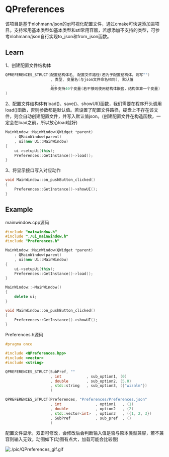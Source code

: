 # QPreferences
该项目是基于nlohmann/json的qt可视化配置文件，通过cmake可快速添加进项目。支持常用基本类型如基本类型和stl常用容器，若想添加不支持的类型，可参考nlohmann/json自行实现to_json和from_json函数。
## Learn
1、创建配置文件结构体
```c++
QPREFERENCES_STRUCT(配置结构体名, 配置文件路径(若为子配置结构体，则写"")
                    , 类型, 变量名(与json文件命名相同), 默认值
                    ...
                    最多支持40个变量(若不够则使用结构体嵌套，结构体算一个变量)
)
```
2、配置文件结构体有load()、save()、showUI()函数，我们需要在程序开头调用load()函数，否则参数都是默认值。若设置了配置文件路径，硬盘上不存在该文件，则会自动创建配置文件，并写入默认值json。(创建配置文件在构造函数，一定会在load之前，所以放心load就好)
```c++
MainWindow::MainWindow(QWidget *parent)
    : QMainWindow(parent)
    , ui(new Ui::MainWindow)
{
    ui->setupUi(this);
    Preferences::GetInstance()->load();
}
```
3、将显示接口写入对应动作
```c++
void MainWindow::on_pushButton_clicked()
{
    Preferences::GetInstance()->showUI();
}
```
## Example
mainwindow.cpp源码
```c++
#include "mainwindow.h"
#include "./ui_mainwindow.h"
#include "Preferences.h"

MainWindow::MainWindow(QWidget *parent)
    : QMainWindow(parent)
    , ui(new Ui::MainWindow)
{
    ui->setupUi(this);
    Preferences::GetInstance()->load();
}

MainWindow::~MainWindow()
{
    delete ui;
}

void MainWindow::on_pushButton_clicked()
{
    Preferences::GetInstance()->showUI();
}


```
Preferences.h源码
```c++
#pragma once

#include <QPreferences.hpp>
#include <vector>
#include <string>

QPREFERENCES_STRUCT(SubPref, ""
                    , int           , sub_option1, (0)
                    , double        , sub_option2, (5.0)
                    , std::string   , sub_option3, ({"wizalm"})
                    )

QPREFERENCES_STRUCT(Preferences, "Preferences/Preferences.json"
                    , int               , option1   , (1)
                    , double            , option2   , (2)
                    , std::vector<int>  , option3   , ({1, 2, 3})
                    , SubPref           , sub_pref  , ()
                    )

```
配置文件显示，双击可修改，会修改后会判断输入值是否与原本类型兼容，若不兼容则输入无效。动图如下(动图有点大，加载可能会比较慢)

![./pic/QPreferences_gif.gif](./pic/QPreferences_gif.gif)